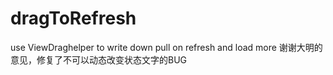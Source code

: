 # dragToRefresh
use ViewDraghelper to  write down pull on refresh and load more
谢谢大明的意见，修复了不可以动态改变状态文字的BUG
